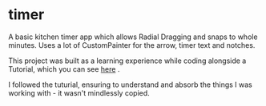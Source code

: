 # timer

A basic kitchen timer app which allows Radial Dragging and snaps to whole minutes. Uses a lot of CustomPainter for the arrow, timer text and notches.

This project was built as a learning experience while coding alongside a Tutorial, which you can see [here](https://www.youtube.com/watch?v=svxUUz5mi9s) .

I followed the tuturial, ensuring to understand and absorb the things I was working with - it wasn't mindlessly copied.
